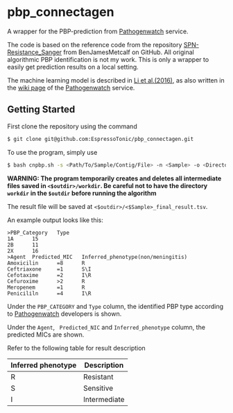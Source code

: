 # pbp_connectagen

A wrapper for the PBP-prediction from [Pathogenwatch](https://pathogen.watch/) service.

The code is based on the reference code from the repository [SPN-Resistance_Sanger](https://github.com/BenJamesMetcalf/SPN-Resistance_Sanger) from BenJamesMetcalf on GitHub.
All original algorithmic PBP identification is not my work. This is only a wrapper to easily get prediction results on a local setting.

The machine learning model is described in [Li et al.(2016)](https://pubmed.ncbi.nlm.nih.gov/27302760/), as also written in the [wiki page](https://cgps.gitbook.io/pathogenwatch/technical-descriptions/antimicrobial-resistance-prediction/spn-pbp-amr) of the [Pathogenwatch](https://pathogen.watch/) service.

## Getting Started

First clone the repository using the command

```bash
$ git clone git@github.com:EspressoTonic/pbp_connectagen.git
```

To use the program, simply use

```bash
$ bash cnpbp.sh -s <Path/To/Sample/Contig/File> -n <Sample> -o <Directory/Path/To/Result/File>
```

**WARNING: The program temporarily creates and deletes all intermediate files saved in ```<$outdir>/workdir```. Be careful not to have the directory ```workdir``` in the ```$outdir``` before running the algorithm**

The result file will be saved at ```<$outdir>/<$Sample>_final_result.tsv```.

An example output looks like this:

```text
>PBP_Category   Type
1A      15
2B      11
2X      16
>Agent  Predicted_MIC   Inferred_phenotype(non/meningitis)
Amoxicilin      =8      R
Ceftriaxone     =1      S\I
Cefotaxime      =2      I\R
Cefuroxime      >2      R
Meropenem       =1      R
Penicililn      =4      I\R
```
Under the ```PBP_CATEGORY``` and ```Type``` column, the identified PBP type according to [Pathogenwatch](https://pathogen.watch/) developers is shown. 

Under the ```Agent```, ``` Predicted_NIC``` and ```Inferred_phenotype``` column, the predicted MICs are shown. 

Refer to the following table for result description

| Inferred phenotype | Description  |
|--------------------|--------------|
| R                  | Resistant    |
| S                  | Sensitive    |
| I                  | Intermediate |